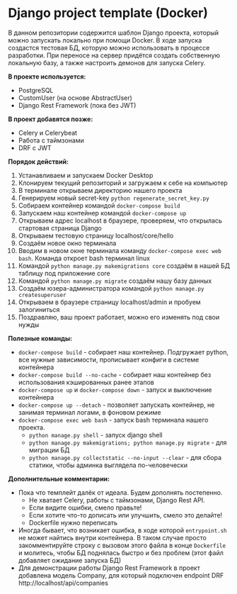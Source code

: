 
# Django project template (Docker)
В данном репозитории содержится шаблон Django проекта, который можно запускать локально при помощи Docker. В ходе запуска создастся тестовая БД, которую можно использовать в процессе разработки. При переносе на сервер придётся создать собственную локальную базу, а также настроить демонов для запуска Celery.

**В проекте используется:**
- PostgreSQL
- CustomUser (на основе AbstractUser)
- Django Rest Framework (пока без JWT)

**В проект добавятся позже:**
- Celery и Celerybeat
- Работа с таймзонами
- DRF с JWT


**Порядок действий:**
1. Устанавливаем и запускаем Docker Desktop
2. Клонируем текущий репозиторий и загружаем к себе на компьютер
3. В терминале открываем директорию нашего проекта
4. Генерируем новый secret-key `python regenerate_secret_key.py`
5. Собираем контейнер командой `docker-compose build`
6. Запускаем наш контейнер командой `docker-compose up`
7. Открываем адрес localhost в браузере, проверяем, что открылась стартовая страница Django
8. Открываем тестовую страницу localhost/core/hello
9. Создаём новое окно терминала
10. Вводим в новом окне терминала команду `docker-compose exec web bash`. Команда откроет bash терминал linux
11. Командой `python manage.py makemigrations core` создаём в нашей БД таблицу под приложение core
11. Командой `python manage.py migrate` создаём нашу базу данных
12. Создаём юзера-администратора командой `python manage.py createsuperuser`
13. Открываем в браузере страницу localhost/admin и пробуем залогиниться
14. Поздравляю, ваш проект работает, можно его изменять под свои нужды


**Полезные команды:**
- `docker-compose build` - собирает наш контейнер. Подгружает python, все нужные зависимости, прописывает конфиги в системе контейнера
- `docker-compose build --no-cache` - собирает наш контейнер без использования кэшированных ранее этапов
- `docker-compose up` и `docker-compose down` - запуск и выключение контейнера
- `docker-compose up --detach` - позволяет запускать контейнер, не занимая терминал логами, в фоновом режиме
- `docker-compose exec web bash` - запуск bash терминала нашего проекта.
    - `python manage.py shell` - запуск django shell
    - `python manage.py makemigrations; python manage.py migrate` - для миграции БД
    - `python manage.py collectstatic --no-input --clear` - для сбора статики, чтобы админка выглядела по-человечески

**Дополнительные комментарии:**
- Пока что темплейт далёк от идеала. Будем дополнять постепенно.
    - Не хватает Celery, работы с таймзонами, Django Rest API.
    - Если видите ошибки, смело правьте!
    - Если хотите что-то дописать или улучшить, смело это делайте!
    - Dockerfile нужно переписать
- Иногда бывает, что возникает ошибка, в ходе которой `entrypoint.sh` не может найтись внутри контейнера. В таком случае просто закомментируйте строку с вызовом этого файла в конце `Dockerfile` и молитесь, чтобы БД поднялась быстро и без проблем (этот файл добавляет ожидание запуска БД)
- Для демонстрации работы Django Rest Framework в проект добавлена модель Company, для который подключен endpoint DRF http://localhost/api/companies
